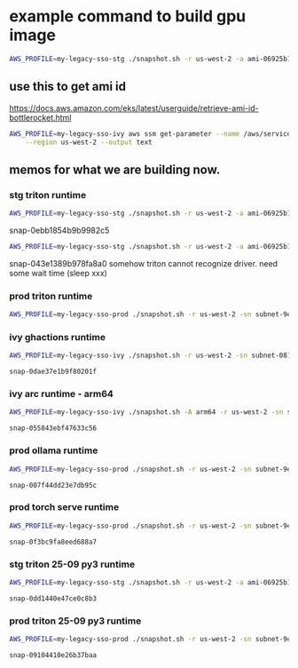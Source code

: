 

# example command to build gpu image

```bash
AWS_PROFILE=my-legacy-sso-stg ./snapshot.sh -r us-west-2 -a ami-06925b13649acba0a -i g5.xlarge nvcr.io/nvidia/k8s-device-plugin:v0.14.3,gcr.io/istio-release/proxyv2:1.17.5,477121734600.dkr.ecr.us-west-2.amazonaws.com/tritonserver:23.05-py3-aws-transformers,nvcr.io/nvidia/k8s/dcgm-exporter:3.3.8-3.6.0-ubuntu22.04
```

## use this to get ami id

https://docs.aws.amazon.com/eks/latest/userguide/retrieve-ami-id-bottlerocket.html

```bash
AWS_PROFILE=my-legacy-sso-ivy aws ssm get-parameter --name /aws/service/bottlerocket/aws-k8s-1.32/x86_64/latest/image_id \
    --region us-west-2 --output text
```

## memos for what we are building now.

### stg triton runtime

```bash
AWS_PROFILE=my-legacy-sso-stg ./snapshot.sh -r us-west-2 -a ami-06925b13649acba0a -i g5.xlarge quay.io/prometheus/node-exporter:v1.6.0,nvcr.io/nvidia/k8s-device-plugin:v0.14.3,gcr.io/istio-release/proxyv2:1.17.5,nvcr.io/nvidia/k8s/dcgm-exporter:3.3.8-3.6.0-ubuntu22.04,477121734600.dkr.ecr.us-west-2.amazonaws.com/triton@sha256:060f7185d72cae604e39c2d5a33da8403806aa3073f936fc3305a67230ef3233
```

snap-0ebb1854b9b9982c5

```bash
AWS_PROFILE=my-legacy-sso-stg ./snapshot.sh -r us-west-2 -a ami-06925b13649acba0a -i g5.xlarge quay.io/prometheus/node-exporter:v1.6.0,nvcr.io/nvidia/k8s-device-plugin:v0.14.3,gcr.io/istio-release/proxyv2:1.17.5,nvcr.io/nvidia/k8s/dcgm-exporter:3.3.8-3.6.0-ubuntu22.04,477121734600.dkr.ecr.us-west-2.amazonaws.com/triton@sha256:060f7185d72cae604e39c2d5a33da8403806aa3073f936fc3305a67230ef3233,754384638740.dkr.ecr.us-west-2.amazonaws.com/qpext:latest,754384638740.dkr.ecr.us-west-2.amazonaws.com/storage-initializer:v0.11.0
```

snap-043e1389b978fa8a0
somehow triton cannot recognize driver. need some wait time (sleep xxx)

### prod triton runtime

```bash
AWS_PROFILE=my-legacy-sso-prod ./snapshot.sh -r us-west-2 -sn subnet-9ed02ae8 -a ami-06925b13649acba0a -i g5.xlarge 602401143452.dkr.ecr.us-west-2.amazonaws.com/amazon-k8s-cni:v1.19.6-eksbuild.1,602401143452.dkr.ecr.us-west-2.amazonaws.com/amazon/aws-network-policy-agent:v1.2.2-eksbuild.1,602401143452.dkr.ecr.us-west-2.amazonaws.com/eks/aws-ebs-csi-driver:v1.45.0,602401143452.dkr.ecr.us-west-2.amazonaws.com/eks/csi-node-driver-registrar:v2.14.0-eksbuild.3,602401143452.dkr.ecr.us-west-2.amazonaws.com/eks/livenessprobe:v2.16.0-eksbuild.3,public.ecr.aws/eks-distro/kubernetes-csi/node-driver-registrar:v2.8.0-eks-1-27-3,public.ecr.aws/eks-distro/kubernetes-csi/livenessprobe:v2.10.0-eks-1-27-3,602401143452.dkr.ecr.us-west-2.amazonaws.com/eks/kube-proxy:v1.32.5-minimal-eksbuild.2,gcr.io/istio-release/proxyv2:1.17.5,688976015282.dkr.ecr.us-west-2.amazonaws.com/triton@sha256:b41202e88d846e77c11d93e2ae6c80f308f30cc01075563547a2ab3f3cb24476,quay.io/prometheus/node-exporter:v1.6.0,nvcr.io/nvidia/k8s-device-plugin:v0.14.3,nvcr.io/nvidia/k8s-device-plugin:v0.14.3
```

### ivy ghactions runtime



```bash
AWS_PROFILE=my-legacy-sso-ivy ./snapshot.sh -r us-west-2 -sn subnet-081eb4ab3886e6f73 -a ami-05f5efa6134aa9771 -i c6a.xlarge 754384638740.dkr.ecr.us-west-2.amazonaws.com/actions-runner:v1.49,754384638740.dkr.ecr.us-west-2.amazonaws.com/docker:dind,quay.io/prometheus/node-exporter:v1.3.1,registry.k8s.io/dns/k8s-dns-node-cache:1.23.1,754384638740.dkr.ecr.us-west-2.amazonaws.com/promtail:3.0.0

```

`snap-0dae37e1b9f80201f`

### ivy arc runtime - arm64

<!-- ami-0a7773157106f8334 -->

```bash
AWS_PROFILE=my-legacy-sso-ivy ./snapshot.sh -A arm64 -r us-west-2 -sn subnet-081eb4ab3886e6f73 -a ami-0a7773157106f8334 -i c8g.xlarge 754384638740.dkr.ecr.us-west-2.amazonaws.com/actions-runner:v1.49,754384638740.dkr.ecr.us-west-2.amazonaws.com/docker:dind,quay.io/prometheus/node-exporter:v1.3.1,registry.k8s.io/dns/k8s-dns-node-cache:1.23.1,754384638740.dkr.ecr.us-west-2.amazonaws.com/promtail:3.0.0

```

`snap-055843ebf47633c56`

### prod ollama runtime

```bash
AWS_PROFILE=my-legacy-sso-prod ./snapshot.sh -r us-west-2 -sn subnet-9ed02ae8 -a ami-06925b13649acba0a -i g5.xlarge gcr.io/istio-release/proxyv2:1.17.5,docker.io/ollama/ollama:0.12.3,quay.io/prometheus/node-exporter:v1.6.0,nvcr.io/nvidia/k8s-device-plugin:v0.14.3,nvcr.io/nvidia/k8s-device-plugin:v0.14.3
```

`snap-007f44dd23e7db95c`

### prod torch serve runtime

```bash
AWS_PROFILE=my-legacy-sso-prod ./snapshot.sh -r us-west-2 -sn subnet-9ed02ae8 -a ami-06925b13649acba0a -i g5.xlarge gcr.io/istio-release/proxyv2:1.17.5,index.docker.io/pytorch/torchserve-kfs@sha256:3c7e2c25399c4b7edfe5897b0d1b59c714f50c495a74c68efdffc51f2fd3092b,quay.io/prometheus/node-exporter:v1.6.0,nvcr.io/nvidia/k8s-device-plugin:v0.14.3,nvcr.io/nvidia/k8s-device-plugin:v0.14.3
```

`snap-0f3bc9fa8eed688a7`

### stg triton 25-09 py3 runtime

```bash
AWS_PROFILE=my-legacy-sso-stg ./snapshot.sh -r us-west-2 -a ami-06925b13649acba0a -i g5.xlarge quay.io/prometheus/node-exporter:v1.6.0,nvcr.io/nvidia/k8s-device-plugin:v0.17.1,gcr.io/istio-release/proxyv2:1.17.5,nvcr.io/nvidia/k8s/dcgm-exporter:3.3.8-3.6.0-ubuntu22.04,nvcr.io/nvidia/tritonserver:25.09-py3,754384638740.dkr.ecr.us-west-2.amazonaws.com/qpext:latest,754384638740.dkr.ecr.us-west-2.amazonaws.com/storage-initializer:v0.11.0
```

`snap-0dd1440e47ce0c8b3`

### prod triton 25-09 py3 runtime

```bash
AWS_PROFILE=my-legacy-sso-prod ./snapshot.sh -r us-west-2 -sn subnet-9ed02ae8 -a ami-06925b13649acba0a -i g5.xlarge gcr.io/istio-release/proxyv2:1.17.5,nvcr.io/nvidia/tritonserver:25.09-py3,quay.io/prometheus/node-exporter:v1.6.0,nvcr.io/nvidia/k8s-device-plugin:v0.17.1
```

`snap-09104410e26b37baa`
